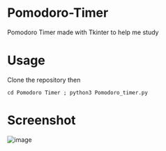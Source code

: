 # Pomodoro-Timer
Pomodoro Timer made with Tkinter to help me study 

# Usage
Clone the repository then

```cd Pomodoro Timer ; python3 Pomodoro_timer.py```

# Screenshot
![image](screenshot.png)